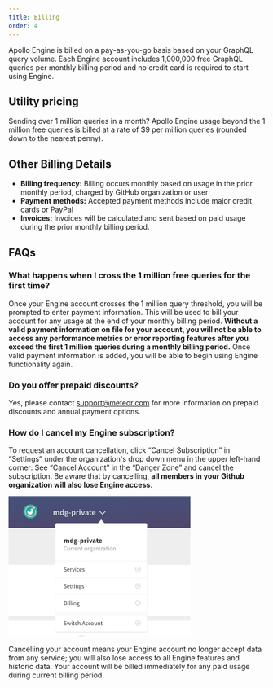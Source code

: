 ```yaml
---
title: Billing
order: 4
---
```


Apollo Engine is billed on a pay-as-you-go basis based on your GraphQL query volume. Each Engine account includes 1,000,000 free GraphQL queries per monthly billing period and no credit card is required to start using Engine.

## Utility pricing

Sending over 1 million queries in a month? Apollo Engine usage beyond the 1 million free queries is billed at a rate of $9 per million queries (rounded down to the nearest penny).

## Other Billing Details

* **Billing frequency:** Billing occurs monthly based on usage in the prior monthly period, charged by GitHub organization or user
* **Payment methods:** Accepted payment methods include major credit cards or PayPal
* **Invoices:** Invoices will be calculated and sent based on paid usage during the prior monthly billing period.

## FAQs

### What happens when I cross the 1 million free queries for the first time?

Once your Engine account crosses the 1 million query threshold, you will be prompted to enter payment information. This will be used to bill your account for any usage at the end of your monthly billing period. **Without a valid payment information on file for your account, you will not be able to access any performance metrics or error reporting features after you exceed the first 1 million queries during a monthly billing period.** Once valid payment information is added, you will be able to begin using Engine functionality again.

### Do you offer prepaid discounts?

Yes, please contact [support@meteor.com](mailto:support@meteor.com) for more information on prepaid discounts and annual payment options. 

### How do I cancel my Engine subscription?

To request an account cancellation, click “Cancel Subscription” in “Settings” under the organization's drop down menu in the upper left-hand corner: See “Cancel Account” in the “Danger Zone” and cancel the subscription. Be aware that by cancelling, **all members in your Github organization will also lose Engine access**. 

![Account billing](./img/account.billing.nav.png)

Cancelling your account means your Engine account no longer accept data from any service; you will also lose access to all Engine features and historic data. Your account will be billed immediately for any paid usage during current billing period.
